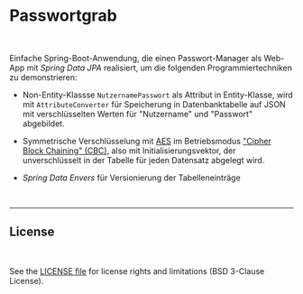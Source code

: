# Passwortgrab #

<br>

Einfache Spring-Boot-Anwendung, die einen Passwort-Manager als Web-App mit *Spring Data JPA* realisiert, um die folgenden Programmiertechniken
zu demonstrieren:

* Non-Entity-Klassse `NutzernamePasswort` als Attribut in Entity-Klasse, wird mit `AttributeConverter` für Speicherung in Datenbanktabelle
  auf JSON mit verschlüsselten Werten für "Nutzername" und "Passwort" abgebildet.

* Symmetrische Verschlüsselung mit [AES](https://de.wikipedia.org/wiki/Advanced_Encryption_Standard) im Betriebsmodus 
  ["Cipher Block Chaining" (CBC)](https://de.wikipedia.org/wiki/Cipher_Block_Chaining_Mode), 
  also mit Initialisierungsvektor, der unverschlüsselt in der Tabelle für jeden Datensatz abgelegt wird.
  
* *Spring Data Envers* für Versionierung der Tabelleneinträge

<br>

----

## License ##

<br>

See the [LICENSE file](LICENSE.md) for license rights and limitations (BSD 3-Clause License).

<br>
